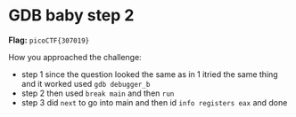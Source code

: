 # GDB baby step 2

**Flag:** `picoCTF{307019}`

How you approached the challenge:

- step 1
since the question looked the same as in 1 itried the same thing and it worked
used `gdb debugger_b`
- step 2
then used `break main` and then `run`
- step 3
  did `next` to go into main and then id `info registers eax` and done
